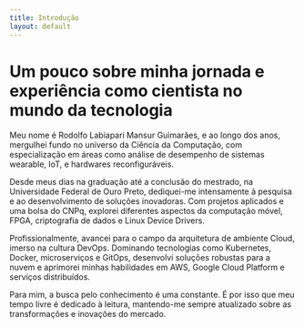 ```yaml
---
title: Introdução
layout: default
---
```


# Um pouco sobre minha jornada e experiência como cientista no mundo da tecnologia

Meu nome é Rodolfo Labiapari Mansur Guimarães, e ao longo dos anos, mergulhei fundo no universo da Ciência da Computação, com especialização em áreas como análise de desempenho de sistemas wearable, IoT, e hardwares reconfiguráveis.

Desde meus dias na graduação até a conclusão do mestrado, na Universidade Federal de Ouro Preto, dediquei-me intensamente à pesquisa e ao desenvolvimento de soluções inovadoras. Com projetos aplicados e uma bolsa do CNPq, explorei diferentes aspectos da computação móvel, FPGA, criptografia de dados e Linux Device Drivers.

Profissionalmente, avancei para o campo da arquitetura de ambiente Cloud, imerso na cultura DevOps. Dominando tecnologias como Kubernetes, Docker, microserviços e GitOps, desenvolvi soluções robustas para a nuvem e aprimorei minhas habilidades em AWS, Google Cloud Platform e serviços distribuídos.

Para mim, a busca pelo conhecimento é uma constante. É por isso que meu tempo livre é dedicado à leitura, mantendo-me sempre atualizado sobre as transformações e inovações do mercado.
